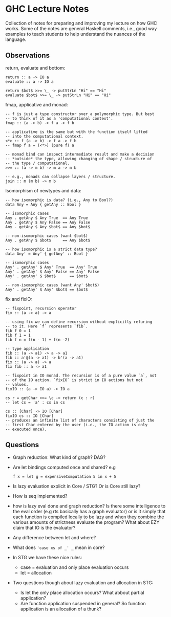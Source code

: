 # GHC Lecture Notes

Collection of notes for preparing and improving my lecture on how GHC
works. Some of the notes are general Haskell comments, i.e., good way
examples to teach students to help understand the nuances of the
language.

## Observations

return, evaluate and bottom:

    return :: a -> IO a
    evaluate :: a -> IO a

    return $bot$ >>= \_ -> putStrLn "Hi" == "Hi"
    evaluate $bot$ >>= \_ -> putStrLn "Hi" == "Hi"


fmap, applicative and monad:

    -- f is just a type constructor over a polymorphic type. But best
    -- to think of it as a 'computational context'.
    fmap :: (a -> b) -> f a -> f b

    -- applicative is the same but with the function itself lifted
    -- into the computational context.
    <*> :: f (a -> b) -> f a -> f b
    -- fmap f a = (<*>) (pure f) a

    -- monad bind can inspect intermediate result and make a decision
    -- *outside* the type, allowing changing of shape / structure of
    -- the type / computational.
    >>= :: (a -> m b) -> m a -> m b

    -- e.g., monads can collapse layers / structure.
    join :: m (m b) -> m b


Isomorphism of newtypes and data:

    -- how isomorphic is data? (i.e., Any to Bool?)
    data Any = Any { getAny :: Bool }

    -- isomorphic cases
    Any . getAny $ Any True  == Any True
    Any . getAny $ Any False == Any False
    Any . getAny $ Any $bot$ == Any $bot$

    -- non-isomorphic cases (want $bot$)
    Any . getAny $ $bot$     == Any $bot$

    -- how isomorphic is a strict data type?
    data Any' = Any' { getAny' :: Bool }

    -- isomorphic cases
    Any' . getAny' $ Any' True  == Any' True
    Any' . getAny' $ Any' False == Any' False
    Any' . getAny' $ $bot$      == $bot$

    -- non-isomorphic cases (want Any' $bot$)
    Any' . getAny' $ Any' $bot$ == $bot$


fix and fixIO:

    -- fixpoint, recursion operator
    fix :: (a -> a) -> a

    -- using fix we can define recursion without explicitly refuring
    -- to it. Here `f` represents `fib`.
    fib f 0 = 1
    fib f 1 = 1
    fib f n = f(n - 1) + f(n -2)

    -- type application
    fib :: (a -> a1) -> a -> a1
    fib :: a'@(a -> a1) -> b'(a -> a1)
    fix :: (a -> a) -> a
    fix fib :: a -> a1

    -- fixpoint in IO monad. The recursion is of a pure value `a`, not
    -- of the IO action. `fixIO` is strict in IO actions but not
    -- values.
    fixIO :: (a -> IO a) -> IO a
    
    cs r = getChar >>= \c -> return (c : r)
    -- let cs = 'a' : cs in cs

    cs :: [Char] -> IO [Char]
    fixIO cs :: IO [Char]
    -- produces an infinite list of characters consisting of just the
    -- first Char entered by the user (i.e., the IO action is only
    -- executed once).


## Questions

* Graph reduction: What kind of graph? DAG?

* Are let bindings computed once and shared? e.g
  ~~~~
  f x = let g = expensiveComputation 5 in x + 5
  ~~~~

* Is lazy evaluation explicit in Core / STG? Or is Core still lazy?
* How is seq implemented?

* how is lazy eval done and graph reduction? Is there some
  intelligence to the eval order (e.g rts basically has a graph
  evaluator) or is it simply that each function is compiled locally to
  be lazy and when they combine the various amounts of strictness
  evaluate the program? What about EZY claim that IO is the evaluator?

* Any difference between let and where?

* What does `'case xs of _' _` mean in core?

* In STG we have these nice rules:
  * case = evaluation and only place evaluation occurs
  * let  = allocation

* Two questions though about lazy evaluation and allocation in STG:
  * Is let the only place allocation occurs? What abbout partial
    application?
  * Are function application suspended in general? So function
    application is an allocation of a thunk?

